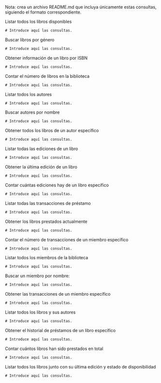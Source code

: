 Nota: crea un archivo README.md que incluya únicamente estas consultas, siguiendo el formato correspondiente.

Listar todos los libros disponibles
```sql
# Introduce aquí las consultas.
```

Buscar libros por género
```sql
# Introduce aquí las consultas.
```

Obtener información de un libro por ISBN
```sql
# Introduce aquí las consultas.
```

Contar el número de libros en la biblioteca
```sql
# Introduce aquí las consultas.
```

Listar todos los autores
```sql
# Introduce aquí las consultas.
```

Buscar autores por nombre
```sql
# Introduce aquí las consultas.
```

Obtener todos los libros de un autor específico
```sql
# Introduce aquí las consultas.
```

Listar todas las ediciones de un libro
```sql
# Introduce aquí las consultas.
```

Obtener la última edición de un libro
```sql
# Introduce aquí las consultas.
```

Contar cuántas ediciones hay de un libro específico
```sql
# Introduce aquí las consultas.
```
Listar todas las transacciones de préstamo
```sql
# Introduce aquí las consultas.
```

Obtener los libros prestados actualmente
```sql
# Introduce aquí las consultas.
```

Contar el número de transacciones de un miembro específico
```sql
# Introduce aquí las consultas.
```

Listar todos los miembros de la biblioteca
```sql
# Introduce aquí las consultas.
```

Buscar un miembro por nombre:
```sql
# Introduce aquí las consultas.
```

Obtener las transacciones de un miembro específico
```sql
# Introduce aquí las consultas.
```


Listar todos los libros y sus autores
```sql
# Introduce aquí las consultas.
```

Obtener el historial de préstamos de un libro específico
```sql
# Introduce aquí las consultas.
```

Contar cuántos libros han sido prestados en total
```sql
# Introduce aquí las consultas.
```

Listar todos los libros junto con su última edición y estado de disponibilidad
```sql
# Introduce aquí las consultas.
```
